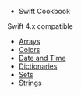 * Swift Cookbook

Swift 4.x compatible

+ [Arrays](SwiftCookBook.playground/Pages/Arrays.xcplaygroundpage/Contents.swift)
+ [Colors](SwiftCookBook.playground/Pages/Colors.xcplaygroundpage/Contents.swift)
+ [Date and Time](SwiftCookBook.playground/Pages/Date_Time.xcplaygroundpage/Contents.swift)
+ [Dictionaries](SwiftCookBook.playground/Pages/Dictionaries.xcplaygroundpage/Contents.swift)
+ [Sets](SwiftCookBook.playground/Pages/Sets.xcplaygroundpage/Contents.swift)
+ [Strings](SwiftCookBook.playground/Pages/Strings.xcplaygroundpage/Contents.swift)
